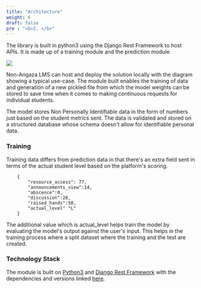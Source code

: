```yaml
---
title: "Architecture" 
weight: 6
draft: false
pre : "<b>2. </b>"
---
```


The library is built in python3 using the Django Rest Framework to host APIs.
It is made up of a training module and the prediction module.

![](https://res.cloudinary.com/dh2c294kc/image/upload/v1636926135/architect.drawio_qi3bgm.png)

Non-Angaza LMS can host and deploy the solution locally with the diagram showing a typical use-case.
The module built enables the training of data and generation of a new pickled file from which the model weights can be stored to save time 
when it comes to making continuous requests for individual students.

The model stores Non Personally Identifiable data in the form of numbers just based on the student metrics sent.
The data is validated and stored on a structured database whose schema doesn't allow for identifiable personal data.

### Training 
Training data differs from prediction data in that there's an extra field sent in terms of the actual student level based on the platform's scoring.

        {
            "resource_access": 77,
            "announcements_view":14,
            "abscence":0,
            "discussion":28,
            "raised_hands":50,
            "actual_level" "L"
        }

The additional value which is actual_level helps train the model by evaluating the model's output against the user's input. This helps in the training process where a split dataset
where the training and the test are created.

### Technology Stack

The module is built on [Python3](https://www.python.org/downloads/) and [Django Rest Framework](https://www.django-rest-framework.org/) with the dependencies and versions linked [here](https://github.com/Angaza-Elimu/learning_recommendation/blob/main/requirements.txt).

